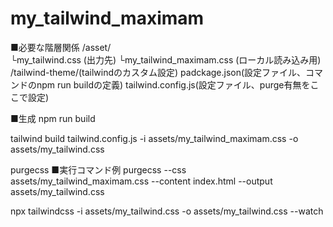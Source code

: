 # my_tailwind_maximam

■必要な階層関係
/asset/<br>
└my_tailwind.css (出力先)
└my_tailwind_maximam.css (ローカル読み込み用)
/tailwind-theme/(tailwindのカスタム設定)
padckage.json(設定ファイル、コマンドのnpm run buildの定義)
tailwind.config.js(設定ファイル、purge有無をここで設定)

■生成
npm run build

tailwind build tailwind.config.js -i assets/my_tailwind_maximam.css -o assets/my_tailwind.css

purgecss
■実行コマンド例
purgecss --css assets/my_tailwind_maximam.css --content index.html --output assets/my_tailwind.css

npx tailwindcss -i assets/my_tailwind.css -o assets/my_tailwind.css --watch
